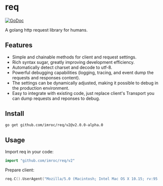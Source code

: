 # req

[![GoDoc](https://pkg.go.dev/badge/github.com/imroc/req.svg)](https://pkg.go.dev/github.com/imroc/req)

A golang http request library for humans.

## Features

* Simple and chainable methods for client and request settings.
* Rich syntax sugar, greatly improving development efficiency.
* Automatically detect charset and decode to utf-8.
* Powerful debugging capabilities (logging, tracing, and event dump the requests and responses content).
* The settings can be dynamically adjusted, making it possible to debug in the production environment.
* Easy to integrate with existing code, just replace client's Transport you can dump requests and reponses to debug.

## Install

``` sh
go get github.com/imroc/req/v2@v2.0.0-alpha.0
```

## Usage

Import req in your code:

```go
import "github.com/imroc/req/v2"
```

Prepare client:

```go
req.C().UserAgent("Mozilla/5.0 (Macintosh; Intel Mac OS X 10.15; rv:95.0) Gecko/20100101 Firefox/95.0")
```
